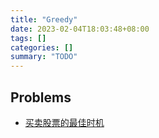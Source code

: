 ```yaml
---
title: "Greedy"
date: 2023-02-04T18:03:48+08:00
tags: []
categories: []
summary: "TODO"
---
```


## Problems

* [买卖股票的最佳时机](https://leetcode.cn/problems/best-time-to-buy-and-sell-stock/)